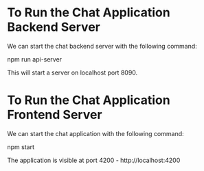 
# To Run the Chat Application Backend Server
We can start the chat backend server with the following command:

npm run api-server

This will start a server on localhost port 8090.

# To Run the Chat Application Frontend Server
We can start the chat application with the following command:

npm start

The application is visible at port 4200 - http://localhost:4200


